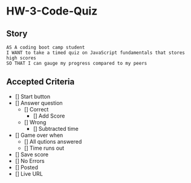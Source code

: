 # HW-3-Code-Quiz

## Story

```
AS A coding boot camp student
I WANT to take a timed quiz on JavaScript fundamentals that stores high scores
SO THAT I can gauge my progress compared to my peers
```

## Accepted Criteria

- [] Start button
- [] Answer question
  - [] Correct
    - [] Add Score
  - [] Wrong
    - [] Subtracted time
- [] Game over when
  - [] All qutions answered
  - [] Time runs out
- [] Save score
- [] No Errors
- [] Posted
- [] Live URL
